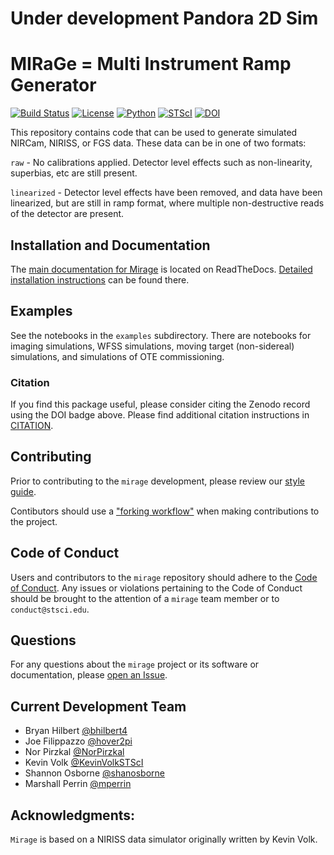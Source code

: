 # Under development Pandora 2D Sim

# MIRaGe = Multi Instrument Ramp Generator

[![Build Status](https://github.com/spacetelescope/mirage/workflows/CI/badge.svg)](https://github.com/spacetelescope/mirage/actions)
[![License](https://img.shields.io/pypi/l/Django.svg)](https://github.com/spacetelescope/mirage/blob/master/LICENSE.txt)
[![Python](https://img.shields.io/badge/Python-3.6-blue.svg)](https://www.python.org/)
[![STScI](https://img.shields.io/badge/powered%20by-STScI-blue.svg?colorA=707170&colorB=3e8ddd&style=flat)](http://www.stsci.edu)
[![DOI](https://zenodo.org/badge/109982775.svg)](https://zenodo.org/badge/latestdoi/109982775)


This repository contains code that can be used to generate
simulated NIRCam, NIRISS, or FGS data. These data can be in one
of two formats:

`raw` - No calibrations applied. Detector level effects such as non-linearity,
superbias, etc are still present.

`linearized` - Detector level effects have been removed, and data have been
linearized, but are still in ramp format, where multiple non-destructive
reads of the detector are present.

## Installation and Documentation

The [main documentation for Mirage](https://mirage-data-simulator.readthedocs.io/en/latest/) is located on ReadTheDocs.
[Detailed installation instructions](https://mirage-data-simulator.readthedocs.io/en/latest/install.html) can be found there.


## Examples

See the notebooks in the `examples` subdirectory. There are notebooks
for imaging simulations, WFSS simulations, moving target
(non-sidereal) simulations, and simulations of OTE commissioning.


### Citation
If you find this package useful, please consider citing the Zenodo record using the DOI badge above.
Please find additional citation instructions in [CITATION](CITATION).


## Contributing

Prior to contributing to the `mirage` development, please review our [style guide](https://github.com/spacetelescope/mirage/blob/master/style_guide/style_guide.md).

Contibutors should use a ["forking workflow"](https://github.com/spacetelescope/style-guides/blob/master/guides/git-workflow.md#the-forking-workflow-) when making contributions to the project.


## Code of Conduct

Users and contributors to the `mirage` repository should adhere to the [Code of Conduct](https://github.com/spacetelescope/mirage/blob/master/CODE_OF_CONDUCT.md).  Any issues or violations pertaining to the Code of Conduct should be brought to the attention of a `mirage` team member or to `conduct@stsci.edu`.


## Questions

For any questions about the `mirage` project or its software or documentation, please [open an Issue](https://github.com/spacetelescope/mirage/issues).


## Current Development Team
- Bryan Hilbert [@bhilbert4](https://github.com/bhilbert4)
- Joe Filippazzo [@hover2pi](https://github.com/hover2pi)
- Nor Pirzkal [@NorPirzkal](https://github.com/npirzkal)
- Kevin Volk [@KevinVolkSTScI](https://github.com/KevinVolkSTScI)
- Shannon Osborne [@shanosborne](https://github.com/shanosborne)
- Marshall Perrin [@mperrin](https://github.com/mperrin)


## Acknowledgments:
`Mirage` is based on a NIRISS data simulator originally written by Kevin Volk.
